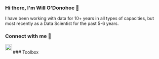 ### Hi there, I'm Will O'Donohoe 👋
I have been working with data for 10+ years in all types of capacities, but most recently as a Data Scientist for the past 5-6 years.
### Connect with me 🤝
<a href="https://www.linkedin.com/in/will-o-donohoe-80798265">
  <img align="left" alt="Will O'Donohoe's Linkedin" width="22px" src="https://raw.githubusercontent.com/dheereshagrwal/colored-icons/master/svg/linkedin.svg" />
</a>
<br>
### Toolbox
<!--
**21chubaka/21chubaka** is a ✨ _special_ ✨ repository because its `README.md` (this file) appears on your GitHub profile.

Here are some ideas to get you started:

- 🔭 I’m currently working on ...
- 🌱 I’m currently learning ...
- 👯 I’m looking to collaborate on ...
- 🤔 I’m looking for help with ...
- 💬 Ask me about ...
- 📫 How to reach me: ...
- 😄 Pronouns: ...
- ⚡ Fun fact: ...
-->
